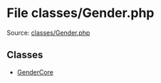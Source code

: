 File classes/Gender.php
=========

Source: [classes/Gender.php](https://github.com/PrestaShop/PrestaShop/blob/1.6.0.9/classes/Gender.php)


Classes
-------

* [GenderCore](class.GenderCore.md)

